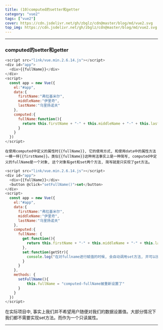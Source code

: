 ```yaml
---
title: (10)computed的setter和getter
category: "vue2"
tags: ["vue2"]
cover: https://cdn.jsdelivr.net/gh/zbglz/cdn@master/blog/md/vue2.svg
top_img: https://cdn.jsdelivr.net/gh/zbglz/cdn@master/blog/md/vue2.svg
---
```


***

### computed的setter和getter


```js vue2
<script src="link/vue.min.2.6.14.js"></script>
<div id="app">
  <div>{{fullName}}</div>
</div>
<script>
  const app = new Vue({
    el:"#app",
    data:{
      firstName:"弗拉基米尔",
      middleName:"伊里奇",
      lastName:"乌里扬诺夫"
    },
    computed:{
      fullName:function(){
        return this.firstName + "·" + this.middleName + "·" + this.lastName
      }
    }
  })
</script>
```



`在使用computed中定义的属性时{{fullName}}, 它的使用方式, 和使用data中的属性方法一模一样{{firstName}}。类似{{fullName}}这种用法事实上是一种简写, computed中定义的fullName是一个对象, 这个对象有get和set两个方法, 简写就是只实现了get方法`。


```js vue2
<script src="link/vue.min.2.6.14.js"></script>
<div id="app">
  <div>{{fullName}}</div>
  <button @click="setFullName()">set</button>
</div>
<script>
  const app = new Vue({
    el:"#app",
    data:{
      firstName:"弗拉基米尔",
      middleName:"伊里奇",
      lastName:"乌里扬诺夫"
    },
    computed:{
      fullName: {
        get:function(){
          return this.firstName + "·" + this.middleName + "·" + this.lastName
        },
        set:function(getStr){
          console.log("在对fullname进行赋值的时候, 会自动调用set方法, 并可以接收参数:"+getStr)
        }
      }
    },
    methods: {
      setFullName(){
          this.fullName = "computed-fullName被重新设置了"
      }
    }
  })
</script>
```


在实际项目中, 事实上我们并不希望用户随便对我们的数据设置值。大部分情况下我们都不需要实现set方法。而作为一个只读属性。


***